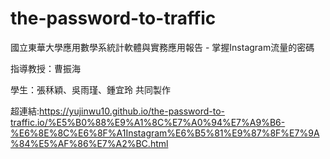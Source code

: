 # the-password-to-traffic
國立東華大學應用數學系統計軟體與實務應用報告 - 掌握Instagram流量的密碼

指導教授：曹振海

學生：張秝穎、吳雨瑾、鍾宜玲 共同製作

超連結:https://yujinwu10.github.io/the-password-to-traffic.io/%E5%B0%88%E9%A1%8C%E7%A0%94%E7%A9%B6-%E6%8E%8C%E6%8F%A1Instagram%E6%B5%81%E9%87%8F%E7%9A%84%E5%AF%86%E7%A2%BC.html
